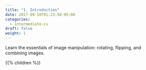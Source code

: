 ```yaml
---
title: "1. Introduction"
date: 2017-09-10T01:23:58-05:00
categories:
  - intermediate-cs
draft: false
weight: 1
---
```


Learn the essentials of image manipulation: rotating, flipping, and combining images. 
<!--more-->

<!--This should be first in the list!! Need to solve that problem.-->
{{% children %}}


